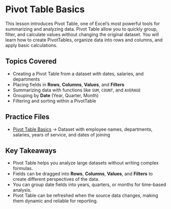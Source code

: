 # Pivot Table Basics

This lesson introduces Pivot Table, one of Excel’s most powerful tools for summarizing and analyzing data. Pivot Table allow you to quickly group, filter, and calculate values without changing the original dataset. You will learn how to create PivotTables, organize data into rows and columns, and apply basic calculations.

## Topics Covered
- Creating a Pivot Table from a dataset with dates, salaries, and departments  
- Placing fields in **Rows**, **Columns**, **Values**, and **Filters**  
- Summarizing data with functions like `SUM`, `COUNT`, and `AVERAGE`  
- Grouping by **Date** (Year, Quarter, Month)  
- Filtering and sorting within a PivotTable  

## Practice Files
- [Pivot Table Basics](./Pivot_table_basics.xlsx) → Dataset with employee names, departments, salaries, years of service, and dates of joining  

## Key Takeaways
- Pivot Table helps you analyze large datasets without writing complex formulas.  
- Fields can be dragged into **Rows**, **Columns**, **Values**, and **Filters** to create different perspectives of the data.  
- You can group date fields into years, quarters, or months for time-based analysis.  
- Pivot Table can be refreshed when the source data changes, making them dynamic and reliable for reporting.  

